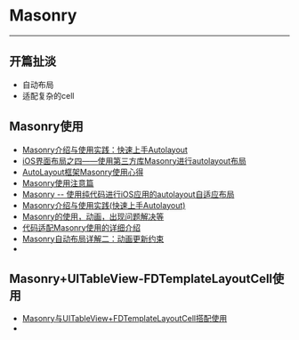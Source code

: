 # Masonry

---

## 开篇扯淡
* 自动布局
* 适配复杂的cell

## Masonry使用
* [Masonry介绍与使用实践：快速上手Autolayout](http://www.cocoachina.com/ios/20141219/10702.html)
* [iOS界面布局之四——使用第三方库Masonry进行autolayout布局](http://my.oschina.net/u/2340880/blog/524859)
* [AutoLayout框架Masonry使用心得](http://www.starming.com/index.php?v=index&view=81)
* [Masonry使用注意篇](http://www.jianshu.com/p/1d1a1165bb04)
* [Masonry -- 使用纯代码进行iOS应用的autolayout自适应布局](https://segmentfault.com/a/1190000003775163)
* [Masonry介绍与使用实践(快速上手Autolayout)](http://adad184.com/2014/09/28/use-masonry-to-quick-solve-autolayout/)
* [Masonry的使用，动画，出现问题解决等](http://www.jianshu.com/p/2b57ece2b3b8)
* [代码适配Masonry使用的详细介绍](http://www.cnblogs.com/wqcoder/p/5511676.html)
* [Masonry自动布局详解二：动画更新约束](http://www.jianshu.com/p/78c132f1a6fa)
* 

## Masonry+UITableView-FDTemplateLayoutCell使用
* [Masonry与UITableView+FDTemplateLayoutCell搭配使用](http://www.cnblogs.com/geshihuayoutiao/p/4671246.html)
* 